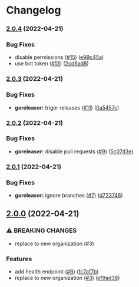 # Changelog

### [2.0.4](https://github.com/ykzts-technology/redirect/compare/v2.0.3...v2.0.4) (2022-04-21)


### Bug Fixes

* disable permissions ([#15](https://github.com/ykzts-technology/redirect/issues/15)) ([e99c45a](https://github.com/ykzts-technology/redirect/commit/e99c45ad0816d0f7afb6173fb705b164c21b1bfa))
* use bot token ([#13](https://github.com/ykzts-technology/redirect/issues/13)) ([2cd6ad8](https://github.com/ykzts-technology/redirect/commit/2cd6ad8d766b9afd11f8bf8731fda8dcc2d0d50d))

### [2.0.3](https://github.com/ykzts-technology/redirect/compare/v2.0.2...v2.0.3) (2022-04-21)


### Bug Fixes

* **goreleaser:** triger releases ([#11](https://github.com/ykzts-technology/redirect/issues/11)) ([0a5457c](https://github.com/ykzts-technology/redirect/commit/0a5457c44b80df9232f62540d04737fcccb12913))

### [2.0.2](https://github.com/ykzts-technology/redirect/compare/v2.0.1...v2.0.2) (2022-04-21)


### Bug Fixes

* **goreleaser:** disable pull requests ([#9](https://github.com/ykzts-technology/redirect/issues/9)) ([5c07d3e](https://github.com/ykzts-technology/redirect/commit/5c07d3edb301ace198b5891f67d2fd93f14d85c5))

### [2.0.1](https://github.com/ykzts-technology/redirect/compare/v2.0.0...v2.0.1) (2022-04-21)


### Bug Fixes

* **goreleaser:** ignore branches ([#7](https://github.com/ykzts-technology/redirect/issues/7)) ([d723746](https://github.com/ykzts-technology/redirect/commit/d723746881996195d0b2755074c4b3a60161ee67))

## [2.0.0](https://github.com/ykzts-technology/redirect/compare/v1.0.1...v2.0.0) (2022-04-21)


### ⚠ BREAKING CHANGES

* replace to new organization (#3)

### Features

* add health endpoint ([#6](https://github.com/ykzts-technology/redirect/issues/6)) ([fc7af7b](https://github.com/ykzts-technology/redirect/commit/fc7af7b9388c1c2b0ffb8082ab948264abbe4cdf))
* replace to new organization ([#3](https://github.com/ykzts-technology/redirect/issues/3)) ([ef9ad38](https://github.com/ykzts-technology/redirect/commit/ef9ad3883234af45e632998b165b473dd306b01b))
